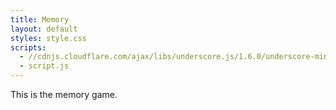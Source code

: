 ```yaml
---
title: Memory
layout: default
styles: style.css
scripts: 
  - //cdnjs.cloudflare.com/ajax/libs/underscore.js/1.6.0/underscore-min.js
  - script.js
---
```


This is the memory game.

<div id="container"></div>
